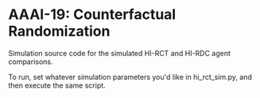 # AAAI-19: Counterfactual Randomization
Simulation source code for the simulated HI-RCT and HI-RDC agent comparisons.

To run, set whatever simulation parameters you'd like in hi_rct_sim.py, and then execute the same script.